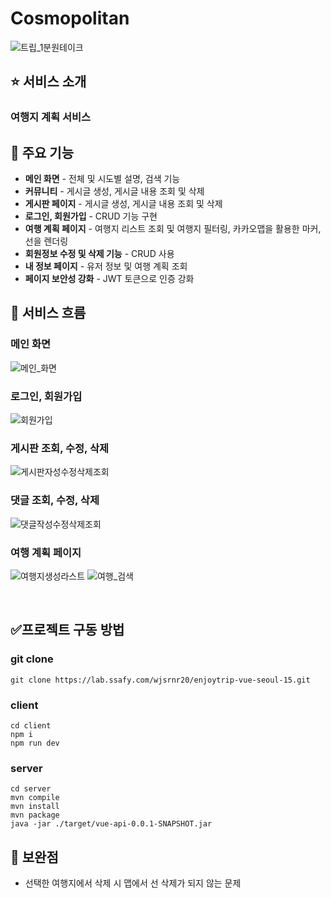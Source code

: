 # Cosmopolitan
<!-- ## :dart: 우삼겹: 우리동네 맛집 삼겹줄 -->
<p align='center'>

</p>
<!-- 1d9GD-F2knr3Vmlr8i4U3MS1pUl6NN58C -->
<p align='center'>


<!-- https://github.com/Cosmopolitan777/Cosmopolitan/assets/127120819/ef5597c1-6383-4c63-bb26-f24e75d795e4 -->
![트립_1분원테이크](/uploads/1b97afcd261a1e7dee543e3ae8abec4f/트립_1분원테이크.gif)
<!-- https://github.com/Cosmopolitan777/Cosmopolitan/assets/127120819/595033d0-becd-4563-94b5-76929039107b -->

 
</p>

<!-- ## :mag_right: 기획 배경
-- 칵테일 레시피를 공유하는 서비스 -->
<!-- - 자치구별로 한눈에 맛집을 확인
- 맛집을 추천받고 또 추천도 할 수 있는 서비스 -->

## :star: 서비스 소개  
### 여행지 계획 서비스
<!-- ### 생생한 후기를 확인할 수 있습니다.
> -  -->

## :open_file_folder: 주요 기능
- **메인 화면** - 전체 및 시도별 설명, 검색 기능
- **커뮤니티** - 게시글 생성, 게시글 내용 조회 및 삭제
- **게시판 페이지** - 게시글 생성, 게시글 내용 조회 및 삭제
- **로그인, 회원가입** - CRUD 기능 구현
- **여행 계획 페이지** - 여행지 리스트 조회 및 여행지 필터링, 카카오맵을 활용한 마커, 선을 렌더링 
- **회원정보 수정 및 삭제 기능** - CRUD 사용
- **내 정보 페이지** - 유저 정보 및 여행 계획 조회
- **페이지 보안성 강화** - JWT 토큰으로 인증 강화



## :arrows_counterclockwise: 서비스 흐름

### 메인 화면

![메인_화면](/uploads/36d345a7b2ba4259d70c4d01d826577c/메인_화면.gif)

### 로그인, 회원가입
![회원가입](/uploads/7b1a49d7b30c5656c52616c56c7fd24f/회원가입.gif)

### 게시판 조회, 수정, 삭제
![게시판자성수정삭제조회](/uploads/cc2731510520a26479183791467d83b0/게시판자성수정삭제조회.gif)

### 댓글 조회, 수정, 삭제
![댓글작성수정삭제조회](/uploads/aa51accabecbaea8ec6734c93e7b390c/댓글작성수정삭제조회.gif)


### 여행 계획 페이지
![여행지생성라스트](/uploads/ae0bed0ea4d975d415607b1f294b2b92/여행지생성라스트.gif)
![여행_검색](/uploads/5b64f6a23a7308911ee9c24fd7075562/여행_검색.gif)

<!-- <img width="800" alt="image" src="https://user-images.githubusercontent.com/61008837/227681564-b11c528d-f9c6-4740-a8e5-d5d68718ee13.png">
<img width="800" alt="image" src="https://user-images.githubusercontent.com/61008837/227681579-0b4730a5-43a9-4dfb-babd-50edd64c65fa.png">
<img width="800" alt="image" src="https://user-images.githubusercontent.com/61008837/227681589-afb888c6-e02d-46ec-85e0-8495d14221e2.png"> -->






<!-- <p align='center' width="800">https://user-images.githubusercontent.com/61008837/236637691-0bea1299-eb87-4318-8810-1b39b996f2c3.mp4</p> -->

<br/>

## :white_check_mark:프로젝트 구동 방법 
### git clone
```
git clone https://lab.ssafy.com/wjsrnr20/enjoytrip-vue-seoul-15.git
```
### client

```
cd client
npm i
npm run dev
```

### server
```
cd server
mvn compile
mvn install
mvn package
java -jar ./target/vue-api-0.0.1-SNAPSHOT.jar
```

## :speech_balloon: 보완점
- 선택한 여행지에서 삭제 시 맵에서 선 삭제가 되지 않는 문제


